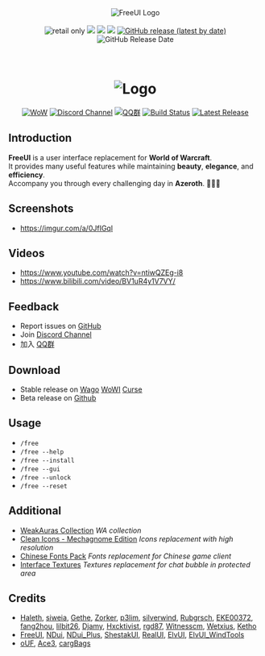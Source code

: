 <div align="center">
<img src="https://i.imgur.com/dLTqiS8.png" title="FreeUI Logo" />
<br />
<br />
<img src="https://img.shields.io/badge/WoW-retail-orange" title="retail only" />
<a href="https://discord.gg/86wbfZXxn7" title="join Discord channel"><img src="https://img.shields.io/discord/242811601260904450?color=7289DA&label=Discord" /></a>
<a href="https://qm.qq.com/cgi-bin/qm/qr?k=ogz72zoE_fczw2Umsma71XALjWitQ3zk" title="加入QQ群"><img src="https://img.shields.io/badge/QQ群-203621176-ff69b4" /></a>
<a href="https://github.com/Solor/FreeUI/actions" title="bulid passing"><img src="https://img.shields.io/github/workflow/status/Solor/FreeUI/Release" /></a>
<a href="https://github.com/Solor/FreeUI/releases" title="download latest release"><img alt="GitHub release (latest by date)" src="https://img.shields.io/github/v/release/Solor/FreeUI"></a>
<img alt="GitHub Release Date" src="https://img.shields.io/github/release-date/Solor/FreeUI" title="release date" />
</div>
<br />
<br />

<div align="center">

# ![Logo](https://i.imgur.com/dLTqiS8.png)
[![WoW](https://img.shields.io/badge/WoW-Retail-orange)]()
[![Discord Channel](https://img.shields.io/badge/discord-FreeUI-7983f5)](https://discord.gg/86wbfZXxn7)
[![QQ群](https://img.shields.io/badge/QQ群-203621176-ff69b4)](https://qm.qq.com/cgi-bin/qm/qr?k=ogz72zoE_fczw2Umsma71XALjWitQ3zk)
[![Build Status](https://img.shields.io/github/workflow/status/Solor/FreeUI/Release)](https://github.com/Solor/FreeUI/actions)
[![Latest Release](https://img.shields.io/github/v/release/Solor/FreeUI)](https://github.com/Solor/FreeUI/releases)

</div>


## Introduction
**FreeUI** is a user interface replacement for **World of Warcraft**.  
It provides many useful features while maintaining **beauty**, **elegance**, and **efficiency**.  
Accompany you through every challenging day in **Azeroth**. 💖💖💖

## Screenshots
*  https://imgur.com/a/0JfIGql

## Videos
*  https://www.youtube.com/watch?v=ntiwQZEg-i8
*  https://www.bilibili.com/video/BV1uR4y1V7VY/

## Feedback
*  Report issues on [GitHub](https://github.com/Solor/FreeUI/issues)
*  Join [Discord Channel](https://discord.gg/86wbfZXxn7)
*  加入 [QQ群](https://qm.qq.com/cgi-bin/qm/qr?k=ogz72zoE_fczw2Umsma71XALjWitQ3zk)

## Download
*  Stable release on [Wago](https://addons.wago.io/addons/freeui) [WoWI](https://www.wowinterface.com/downloads/info23258-FreeUI.html#info) [Curse](https://www.curseforge.com/wow/addons/freeui)
*  Beta release on [Github](https://github.com/Solor/FreeUI/releases)

## Usage
*  `/free`
*  `/free --help`
*  `/free --install`
*  `/free --gui`
*  `/free --unlock`
*  `/free --reset`

## Additional
*  [WeakAuras Collection](https://wago.io/WloMMMBpx) *WA collection*
*  [Clean Icons - Mechagnome Edition](https://github.com/AcidWeb/Clean-Icons-Mechagnome-Edition) *Icons replacement with high resolution*
*  [Chinese Fonts Pack](https://1drv.ms/u/s!AocaDk73Gt7sgrk6bdKqfZGZQMQA2Q?e=QwjHh2) *Fonts replacement for Chinese game client*
*  [Interface Textures](https://1drv.ms/u/s!AocaDk73Gt7sgrlAYVUKxYvs3pCGFg?e=KpJOfv) *Textures replacement for chat bubble in protected area*

## Credits
*  [Haleth](https://github.com/Haleth), [siweia](https://github.com/siweia), [Gethe](https://github.com/Gethe), [Zorker](https://github.com/zorker), [p3lim](https://github.com/p3lim), [silverwind](https://github.com/silverwind), [Rubgrsch](https://github.com/Rubgrsch), [EKE00372](https://github.com/EKE00372), [fang2hou](https://github.com/fang2hou), [lilbit26](https://github.com/lilbit26), [Djamy](https://github.com/Djamy), [Hxcktivist](https://github.com/Hxcktivist), [rgd87](https://github.com/rgd87), [Witnesscm](https://github.com/Witnesscm), [Wetxius](https://github.com/Wetxius), [Ketho](https://github.com/Ketho)
*  [FreeUI](https://github.com/Haleth/FreeUI), [NDui](https://github.com/siweia/NDui), [NDui_Plus](https://github.com/Witnesscm/NDui_Plus), [ShestakUI](https://github.com/Shestak/ShestakUI), [RealUI](https://github.com/RealUI/RealUI), [ElvUI](https://github.com/tukui-org/ElvUI), [ElvUI_WindTools](https://github.com/fang2hou/ElvUI_WindTools)
*  [oUF](https://github.com/oUF-wow/oUF), [Ace3](https://www.wowace.com/projects/ace3), [cargBags](https://github.com/cschomburg/cargBags)

